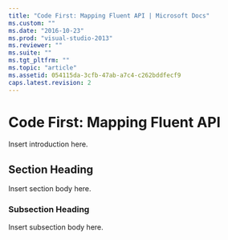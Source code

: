 ```yaml
---
title: "Code First: Mapping Fluent API | Microsoft Docs"
ms.custom: ""
ms.date: "2016-10-23"
ms.prod: "visual-studio-2013"
ms.reviewer: ""
ms.suite: ""
ms.tgt_pltfrm: ""
ms.topic: "article"
ms.assetid: 054115da-3cfb-47ab-a7c4-c262bddfecf9
caps.latest.revision: 2
---
```

# Code First: Mapping Fluent API
Insert introduction here.  
  
## Section Heading  
 Insert section body here.  
  
### Subsection Heading  
 Insert subsection body here.